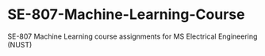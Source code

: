 # SE-807-Machine-Learning-Course
SE-807 Machine Learning course assignments for MS Electrical Engineering (NUST)
